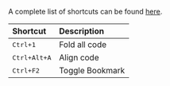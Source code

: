 A complete list of shortcuts can be found [here](https://shortcuts.design/toolspage-sublimetext.html).


Shortcut | Description
:--- | :---
<kbd>Ctrl+1</kbd> | Fold all code
<kbd>Ctrl+Alt+A</kbd> | Align code
<kbd>Ctrl+F2</kbd> | Toggle Bookmark